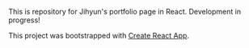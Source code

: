 This is repository for Jihyun's portfolio page in React. Development in progress!  

This project was bootstrapped with [Create React App](https://github.com/facebook/create-react-app).


